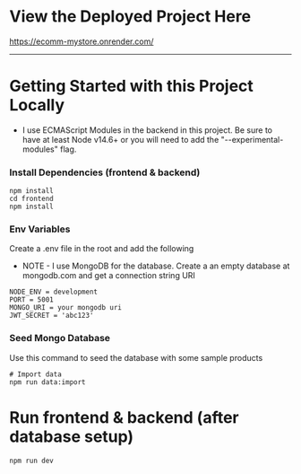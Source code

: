 # View the Deployed Project Here

https://ecomm-mystore.onrender.com/

---

# Getting Started with this Project Locally

- I use ECMAScript Modules in the backend in this project. Be sure to have at least Node v14.6+ or you will need to add the "--experimental-modules" flag.

### Install Dependencies (frontend & backend)

```
npm install
cd frontend
npm install
```

### Env Variables

Create a .env file in the root and add the following

- NOTE - I use MongoDB for the database. Create a an empty database at mongodb.com and get a connection string URI

```
NODE_ENV = development
PORT = 5001
MONGO_URI = your mongodb uri
JWT_SECRET = 'abc123'
```

### Seed Mongo Database

Use this command to seed the database with some sample products

```
# Import data
npm run data:import
```

# Run frontend & backend (after database setup)

```
npm run dev
```
